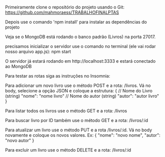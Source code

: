 Primeiramente clone o repositório do projeto usando o Git: https://github.com/mahmoraess/TRABALHOFINALPTAS

Depois use o comando 'npm install' para instalar as dependências do projeto 

Veja se o MongoDB está rodando o banco padrão (Livros) na porta 27017.
 
precisamos inicializar o servidor use o comando no terminal (ele vai rodar nosso arquivo app.js): npm start

O servidor já estará rodando em http://localhost:3333 e estará conectado ao MongoDB


Para testar as rotas siga as instruções no Insomnia:

Para adicionar um novo livro use o método POST e a rota: /livros. Vá no body, selecione a opção JSON e coloque a estrutura: 
{
    // Nome do Livro (string)
  "nome": "nome livro"
    // Nome do autor (string)
  "autor": "autor livro"
}

Para listar todos os livros use o método GET e a rota: /livros

Para buscar livro por ID também use o método GET e a rota: /livros/:id

Para atualizar um livro use o método PUT e a rota /livros/:id. Vá no body novamente e coloque os novos valores. Ex: 
{
  "nome": "novo nome",
  "autor": "novo autor"
}

Para excluir um livro use o método DELETE e a rota: /livros/:id
